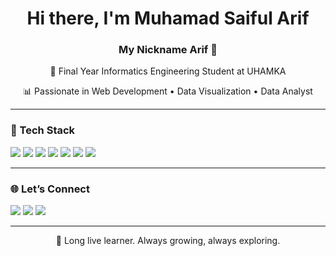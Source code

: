 <h1 align="center">Hi there, I'm Muhamad Saiful Arif</h1>
<h3 align="center">My Nickname Arif 👋</h1>
<p align="center">🌸 Final Year Informatics Engineering Student at UHAMKA</p>
<p align="center">📊 Passionate in Web Development • Data Visualization • Data Analyst</p>

---

### 🔧 Tech Stack

<p align="left">
  <img src="https://img.shields.io/badge/-Python-FCD5CE?style=for-the-badge&logo=python&logoColor=black">
  <img src="https://img.shields.io/badge/-JavaScript-FFE0AC?style=for-the-badge&logo=javascript&logoColor=black">
  <img src="https://img.shields.io/badge/-Node.js-CBF1F5?style=for-the-badge&logo=node.js&logoColor=black">
  <img src="https://img.shields.io/badge/-HTML5-EADFB4?style=for-the-badge&logo=html5&logoColor=black">
  <img src="https://img.shields.io/badge/-CSS3-DBDFFA?style=for-the-badge&logo=css3&logoColor=black">
  <img src="https://img.shields.io/badge/-PostgreSQL-F9F3DF?style=for-the-badge&logo=postgresql&logoColor=black">
  <img src="https://img.shields.io/badge/-MySQL-D2E0FB?style=for-the-badge&logo=mysql&logoColor=black">
</p>

---

### 🌐 Let’s Connect
<p align="left">
  <a href="in/muhamad-saiful-arif-8529432a2"><img src="https://img.shields.io/badge/LinkedIn- pastel?style=flat&logo=linkedin&logoColor=black&color=DBDFFA"></a>
  <a href="https://public.tableau.com/app/profile/muhamad.saiful.arif/vizzes"><img src="https://img.shields.io/badge/Tableau%20Public-F9F3DF?style=flat&logo=tableau&logoColor=black&color=F9F3DF"></a>
  <a href="https://bit.ly/IG_m_saiarf14"><img src="https://img.shields.io/badge/Instagram- pastel?style=flat&logo=instagram&logoColor=black&color=FCD5CE"></a>
</p>

---

<sub><center>🧠 Long live learner. Always growing, always exploring.</center></sub>
